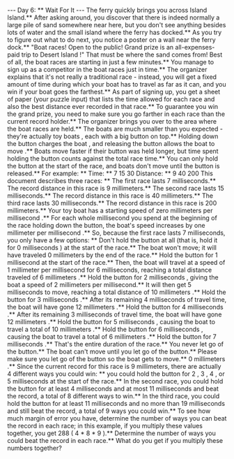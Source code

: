 --- Day 6: ** Wait For It ---
The ferry quickly brings you across Island Island.** After asking around, you discover that there is indeed normally a large pile of sand somewhere near here, but you don't see anything besides lots of water and the small island where the ferry has docked.**
As you try to figure out what to do next, you notice a poster on a wall near the ferry dock.** "Boat races! Open to the public! Grand prize is an all-expenses-paid trip to
Desert Island
!" That must be where the sand comes from! Best of all, the boat races are starting in just a few minutes.**
You manage to sign up as a competitor in the boat races just in time.** The organizer explains that it's not really a traditional race - instead, you will get a fixed amount of time during which your boat has to travel as far as it can, and you win if your boat goes the farthest.**
As part of signing up, you get a sheet of paper (your puzzle input) that lists the
time
allowed for each race and also the best
distance
ever recorded in that race.** To guarantee you win the grand prize, you need to make sure you
go farther in each race
than the current record holder.**
The organizer brings you over to the area where the boat races are held.** The boats are much smaller than you expected - they're actually
toy boats
, each with a big button on top.** Holding down the button
charges the boat
, and releasing the button
allows the boat to move
.** Boats move faster if their button was held longer, but time spent holding the button counts against the total race time.** You can only hold the button at the start of the race, and boats don't move until the button is released.**
For example: **
Time: **      7  15   30
Distance: **  9  40  200
This document describes three races: **
The first race lasts 7 milliseconds.** The record distance in this race is 9 millimeters.**
The second race lasts 15 milliseconds.** The record distance in this race is 40 millimeters.**
The third race lasts 30 milliseconds.** The record distance in this race is 200 millimeters.**
Your toy boat has a starting speed of
zero millimeters per millisecond
.** For each whole millisecond you spend at the beginning of the race holding down the button, the boat's speed increases by
one millimeter per millisecond
.**
So, because the first race lasts 7 milliseconds, you only have a few options: **
Don't hold the button at all (that is, hold it for
0
milliseconds
) at the start of the race.** The boat won't move; it will have traveled
0
millimeters
by the end of the race.**
Hold the button for
1
millisecond
at the start of the race.** Then, the boat will travel at a speed of
1
millimeter per millisecond for 6 milliseconds, reaching a total distance traveled of
6
millimeters
.**
Hold the button for
2
milliseconds
, giving the boat a speed of
2
millimeters per millisecond.** It will then get 5 milliseconds to move, reaching a total distance of
10
millimeters
.**
Hold the button for
3
milliseconds
.** After its remaining 4 milliseconds of travel time, the boat will have gone
12
millimeters
.**
Hold the button for
4
milliseconds
.** After its remaining 3 milliseconds of travel time, the boat will have gone
12
millimeters
.**
Hold the button for
5
milliseconds
, causing the boat to travel a total of
10
millimeters
.**
Hold the button for
6
milliseconds
, causing the boat to travel a total of
6
millimeters
.**
Hold the button for
7
milliseconds
.** That's the entire duration of the race.** You never let go of the button.** The boat can't move until you let go of the button.** Please make sure you let go of the button so the boat gets to move.**
0
millimeters
.**
Since the current record for this race is
9
millimeters, there are actually
4
different ways you could win: ** you could hold the button for
2
,
3
,
4
, or
5
milliseconds at the start of the race.**
In the second race, you could hold the button for at least
4
milliseconds and at most
11
milliseconds and beat the record, a total of
8
different ways to win.**
In the third race, you could hold the button for at least
11
milliseconds and no more than
19
milliseconds and still beat the record, a total of
9
ways you could win.**
To see how much margin of error you have, determine the
number of ways you can beat the record
in each race; in this example, if you multiply these values together, you get
288
(
4
*
8
*
9
).**
Determine the number of ways you could beat the record in each race.**
What do you get if you multiply these numbers together?